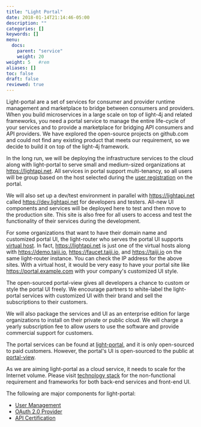 ```yaml
---
title: "Light Portal"
date: 2018-01-14T21:14:46-05:00
description: ""
categories: []
keywords: []
menu:
  docs:
    parent: "service"
    weight: 20
weight: 5	#rem
aliases: []
toc: false
draft: false
reviewed: true
---
```


Light-portal are a set of services for consumer and provider runtime management and marketplace to bridge between consumers and providers. When you build microservices in a large scale on top of light-4j and related frameworks, you need a portal service to manage the entire life-cycle of your services and to provide a marketplace for bridging API consumers and API providers. We have explored the open-source projects on github.com and could not find any existing product that meets our requirement, so we decide to build it on top of the light-4j framework.

In the long run, we will be deploying the infrastructure services to the cloud along with light-portal to serve small and medium-sized organizations at https://lightapi.net. All services in portal support multi-tenancy, so all users will be group based on the host selected during the [user registration][] on the portal. 

We will also set up a dev/test environment in parallel with https://lightapi.net called https://dev.lightapi.net for developers and testers. All-new UI components and services will be deployed here to test and then move to the production site. This site is also free for all users to access and test the functionality of their services during the development. 

For some organizations that want to have their domain name and customized portal UI, the light-router who serves the portal UI supports [virtual host][]. In fact, https://lightapi.net is just one of the virtual hosts along with https://demo.taiji.io, https://faucet.taiji.io, and https://taiji.io on the same light-router instance. You can check the IP address for the above sites. With a virtual host, it would be very easy to have your portal site like https://portal.example.com with your company's customized UI style. 

The open-sourced portal-view gives all developers a chance to custom or style the portal UI freely. We encourage partners to white-label the light-portal services with customized UI with their brand and sell the subscriptions to their customers. 

We will also package the services and UI as an enterprise edition for large organizations to install on their private or public cloud. We will charge a yearly subscription fee to allow users to use the software and provide commercial support for customers. 

The portal services can be found at [light-portal](https://github.com/networknt/light-portal), and it is only open-sourced to paid customers. However, the portal's UI is open-sourced to the public at [portal-view](https://github.com/networknt/portal-view). 

As we are aiming light-portal as a cloud service, it needs to scale for the Internet volume. Please visit [technology stack][] for the non-functional requirement and frameworks for both back-end services and front-end UI. 

The following are major components for light-portal:

* [User Management](/service/portal/user-management/)
* [OAuth 2.0 Provider](/service/portal/oauth2-admin/)
* [API Certification](/service/portal/api-certification/)


[technology stack]: /service/portal/technology-stack/
[virtual host]: /tutorial/router/light-portal/
[user registration]: /service/portal/user-management/
